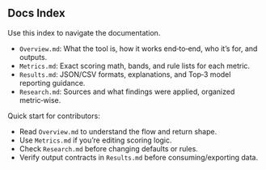 ## Docs Index

Use this index to navigate the documentation.

- `Overview.md`: What the tool is, how it works end‑to‑end, who it’s for, and outputs.
- `Metrics.md`: Exact scoring math, bands, and rule lists for each metric.
- `Results.md`: JSON/CSV formats, explanations, and Top‑3 model reporting guidance.
- `Research.md`: Sources and what findings were applied, organized metric‑wise.

Quick start for contributors:
- Read `Overview.md` to understand the flow and return shape.
- Use `Metrics.md` if you’re editing scoring logic.
- Check `Research.md` before changing defaults or rules.
- Verify output contracts in `Results.md` before consuming/exporting data.


